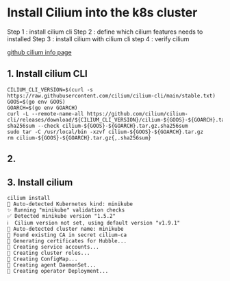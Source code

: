 # Install Cilium into the k8s cluster
Step 1 : install cilium cli
Step 2 : define which cilium features needs to installed
Step 3 : install cilium with cilium cli
step 4 : verify cilium

[github cilium info page](https://github.com/cilium/cilium-cli)

## 1. Install cilium CLI
```
CILIUM_CLI_VERSION=$(curl -s https://raw.githubusercontent.com/cilium/cilium-cli/main/stable.txt)
GOOS=$(go env GOOS)
GOARCH=$(go env GOARCH)
curl -L --remote-name-all https://github.com/cilium/cilium-cli/releases/download/${CILIUM_CLI_VERSION}/cilium-${GOOS}-${GOARCH}.tar.gz{,.sha256sum}
sha256sum --check cilium-${GOOS}-${GOARCH}.tar.gz.sha256sum
sudo tar -C /usr/local/bin -xzvf cilium-${GOOS}-${GOARCH}.tar.gz
rm cilium-${GOOS}-${GOARCH}.tar.gz{,.sha256sum}
```
## 2. 
## 3. Install cilium
```
cilium install
🔮 Auto-detected Kubernetes kind: minikube
✨ Running "minikube" validation checks
✅ Detected minikube version "1.5.2"
ℹ️  Cilium version not set, using default version "v1.9.1"
🔮 Auto-detected cluster name: minikube
🔑 Found existing CA in secret cilium-ca
🔑 Generating certificates for Hubble...
🚀 Creating service accounts...
🚀 Creating cluster roles...
🚀 Creating ConfigMap...
🚀 Creating agent DaemonSet...
🚀 Creating operator Deployment...
```
